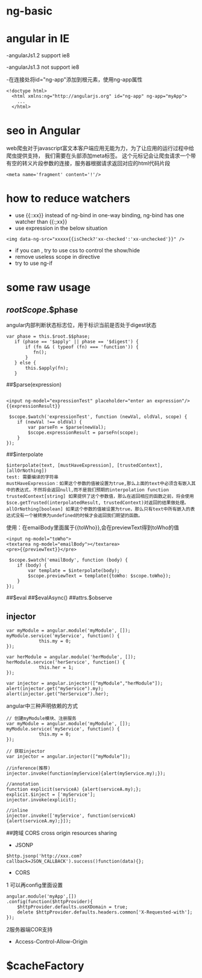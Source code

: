 # ng-basic

# angular in IE

-angularJs1.2 support ie8

-angularJs1.3 not support ie8

-在连接处将id="ng-app"添加到根元素，使用ng-app属性
```
<!doctype html>
  <html xmlns:ng="http://angularjs.org" id="ng-app" ng-app="myApp">
    ...
  </html>

```

# seo in Angular
web爬虫对于javascript富文本客户端应用无能为力，为了让应用的运行过程中给爬虫提供支持，
我们需要在头部添加meta标签。
这个元标记会让爬虫请求一个带有空的转义片段参数的连接，服务器根据请求返回对应的html代码片段
```
<meta name='fragment' content='!'/>
```

# how to reduce watchers
- use {{::xx}} instead of ng-bind in one-way binding, ng-bind has one watcher than {{:;xx}}
- use expression in the below situation
```
<img data-ng-src="xxxxx{{isCheck?'xx-checked':'xx-unchecked'}}" />
```
- if you can , try to use css to control the show/hide
- remove useless scope in directive
- try to use ng-if

# some raw usage

## $rootScope.$$phase

angular内部判断状态标志位，用于标识当前是否处于digest状态

```
var phase = this.$root.$$phase;
   if (phase == '$apply' || phase == '$digest') {
       if (fn && ( typeof (fn) === 'function')) {
          fn();
       }
   } else {
       this.$apply(fn);
   }

```

##$parse(expression)

```

<input ng-model="expressionTest" placeholder="enter an expression"/>
{{expressionResult}}

```


```
 $scope.$watch('expressionTest', function (newVal, oldVal, scope) {
    if (newVal !== oldVal) {
        var parseFn = $parse(newVal);
        $scope.expressionResult = parseFn(scope);
    }
});

```

##$interpolate

```
$interpolate(text, [mustHaveExpression], [trustedContext], [allOrNothing])
test: 需要编译的字符串
mustHaveExpression：如果这个参数的值被设置为true,那么上面的text中必须含有嵌入其中的表达式，不然将会返回null,而不是我们预期的interpolation function
trustedContext[string] 如果提供了这个参数值，那么在返回相应的函数之前，将会使用$sce.getTrusted(interpolatedResult, trustedContext)对返回的结果做处理。
allOrNothing[boolean] 如果这个参数的值被设置为true，那么只有text中所有嵌入的表达式没有一个被转换为undefined的时候才会返回我们期望的函数。

```

使用：在emailBody里面属于{{toWho}},会在previewText得到toWho的值

```
<input ng-model="toWho">
<textarea ng-model="emailBody"></textarea>
<pre>{{previewText}}</pre>

```

```
 $scope.$watch('emailBody', function (body) {
    if (body) {
        var template = $interpolate(body);
        $scope.previewText = template({toWho: $scope.toWho});
    }
});

```


##$eval
##$evalAsync()
##attrs.$observe

## injector

```
var myModule = angular.module('myModule', []);
myModule.service('myService', function() {
			this.my = 0;
});

var herModule = angular.module('herModule', []);
herModule.service('herService', function() {
			this.her = 1;
});

var injector = angular.injector(["myModule","herModule"]);
alert(injector.get("myService").my);
alert(injector.get("herService").her);

```

angular中三种声明依赖的方式

```
// 创建myModule模块、注册服务
var myModule = angular.module('myModule', []);
myModule.service('myService', function() {
			this.my = 0;
});

// 获取injector
var injector = angular.injector(["myModule"]);

//inference(推荐)
injector.invoke(function(myService){alert(myService.my);});

//annotation
function explicit(serviceA) {alert(serviceA.my);};
explicit.$inject = ['myService'];
injector.invoke(explicit);

//inline
injector.invoke(['myService', function(serviceA){alert(serviceA.my);}]);

```
##跨域 CORS cross origin resources sharing 

- JSONP

```
$http.jsonp('http://xxx.com?callback=JSON_CALLBACK').success()function(data){};

```

- CORS

1 可以再config里面设置

```
angular.module('myApp',[])
.config(function($httpProvider){
    $httpProvider.defaults.useXDomain = true;
    delete $httpProvider.defaults.headers.common['X-Requested-with'];
});

```

2服务器端COR支持

- Access-Control-Allow-Origin

# $cacheFactory